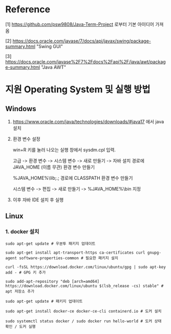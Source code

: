# Reference

[1] https://github.com/psw9808/Java-Term-Project 로부터 기본 아이디어 가져옴

[2] https://docs.oracle.com/javase/7/docs/api/javax/swing/package-summary.html "Swing GUI"

[3] https://docs.oracle.com/javase%2F7%2Fdocs%2Fapi%2F/java/awt/package-summary.html "Java AWT"

# 지원 Operating System 및 실행 방법

## Windows

1. https://www.oracle.com/java/technologies/downloads/#java17 에서 java 설치
2. 환경 변수 설정
   
   win+R 키를 눌러 나오는 실행 창에서 sysdm.cpl 입력.

   고급 -> 환경 변수 -> 시스템 변수 -> 새로 만들기 -> 자바 설치 경로에 JAVA_HOME (이름 무관) 환경 변수 만들기

   %JAVA_HOME%\lib;.; 경로에 CLASSPATH 환경 변수 만들기

   시스템 변수 -> 편집 -> 새로 만들기 -> %JAVA_HOME%\bin 지정

3. 이후 자바 IDE 설치 후 실행

## Linux

### 1. docker 설치

```
sudo apt-get update # 우분투 패키지 업데이트

sudo apt-get install apt-transport-https ca-certificates curl gnupg-agent software-properties-common # 필요한 패키지 설치

curl -fsSL https://download.docker.com/linux/ubuntu/gpg | sudo apt-key add - # GPG 키 추가

sudo add-apt-repository "deb [arch=amd64] https://download.docker.com/linux/ubuntu $(lsb_release -cs) stable" # apt 저장소 추가

sudo apt-get update # 패키지 업데이트

sudo apt-get install docker-ce docker-ce-cli containerd.io # 도커 설치

sudo systemctl status docker / sudo docker run hello-world # 도커 상태 확인 / 도커 실행 

```










